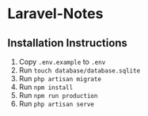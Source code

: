# Laravel-Notes

## Installation Instructions
1. Copy `.env.example` to `.env`
2. Run `touch database/database.sqlite`
3. Run `php artisan migrate`
4. Run `npm install`
5. Run `npm run production`
6. Run `php artisan serve`